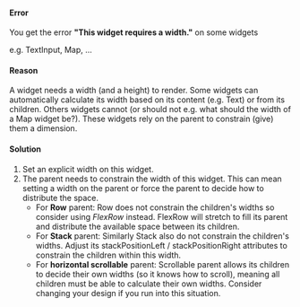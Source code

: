 #### Error
You get the error **"This widget requires a width."** on some widgets 

e.g. TextInput, Map, ...

#### Reason
A widget needs a width (and a height) to render. Some widgets can automatically calculate its width based on its content (e.g. Text) or from its children. Others widgets cannot (or should not e.g. what should the width of a Map widget be?). These widgets rely on the parent to constrain (give) them a dimension.

#### Solution
1. Set an explicit width on this widget.
2. The parent needs to constrain the width of this widget. This can mean setting a width on the parent or force the parent to decide how to distribute the space.
   - For **Row** parent: Row does not constrain the children's widths so consider using *FlexRow* instead. FlexRow will stretch to fill its parent and distribute the available space between its children.
   - For **Stack** parent: Similarly Stack also do not constrain the children's widths. Adjust its stackPositionLeft / stackPositionRight attributes to constrain the children within this width.
   - For **horizontal scrollable** parent: Scrollable parent allows its children to decide their own widths (so it knows how to scroll), meaning all children must be able to calculate their own widths. Consider changing your design if you run into this situation.   
